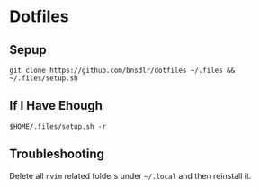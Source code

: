 # Dotfiles

## Sepup

```shell
git clone https://github.com/bnsdlr/dotfiles ~/.files && ~/.files/setup.sh
```

## If I Have Ehough

```shell
$HOME/.files/setup.sh -r
```

## Troubleshooting

Delete all `nvim` related folders under `~/.local` and then reinstall it.
